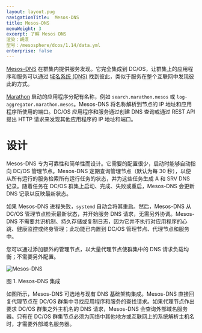```yaml
---
layout: layout.pug
navigationTitle:  Mesos-DNS
title: Mesos-DNS
menuWeight: 3
excerpt: 了解 Mesos DNS
渲染：胡须
型号：/mesosphere/dcos/1.14/data.yml
enterprise: false
---
```


<!-- The source repo for this topic is https://github.com/dcos/dcos-docs-site -->


[Mesos-DNS][1] 在群集内提供服务发现。它完全集成到 DC/OS，让群集上的应用程序和服务可以通过 [域名系统 (DNS)][2] 找到彼此，类似于服务在整个互联网中发现彼此的方式。

[Marathon][3] 启动的应用程序分配有名称，例如 `search.marathon.mesos` 或 `log-aggregator.marathon.mesos`。Mesos-DNS 将名称解析到节点的 IP 地址和应用程序所使用的端口。DC/OS 应用程序和服务通过创建 DNS 查询或通过 REST API 提出 HTTP 请求来发现其他应用程序的 IP 地址和端口。

# 设计

Mesos-DNS 专为可靠性和简单性而设计。它需要的配置很少，启动时能够自动指向 DC/OS 管理节点。Mesos-DNS 定期查询管理节点（默认为每 30 秒），以便从所有运行的服务检索所有运行任务的状态，并为这些任务生成 A 和 SRV DNS 记录。随着任务在 DC/OS 群集上启动、完成、失败或重启，Mesos-DNS 会更新 DNS 记录以反映最新状态。

如果 Mesos-DNS 进程失败，`systemd` 自动会将其重启。然后，Mesos-DNS 从 DC/OS 管理节点检索最新状态，并开始服务 DNS 请求，无需另外协调。Mesos-DNS 不需要共识机制、持久存储或复制日志，因为它并不执行对应用程序的心跳、健康监控或终身管理；此功能已内置到 DC/OS 管理节点、代理节点和服务中。

您可以通过添加额外的管理节点，以大量代理节点使群集中的 DNS 请求负载均衡；不需要另外配置。

![Mesos-DNS](/mesosphere/dcos/1.14/img/mesos-dns.png)

图 1. Mesos-DNS 集成

如图所示，Mesos-DNS 可选地与现有 DNS 基础架构集成。Mesos-DNS 直接回复代理节点在 DC/OS 群集中寻找应用程序和服务的查找请求。如果代理节点作出要求 DC/OS 群集之外主机名的 DNS 请求，Mesos-DNS 会查询外部域名服务器。只有在 DC/OS 群集节点必须为网络中其他地方或互联网上的系统解析主机名时，才需要外部域名服务器。

 [1]:https://github.com/mesosphere/mesos-dns
 [2]: http://en.wikipedia.org/wiki/Domain_Name_System
 [3]:https://github.com/mesosphere/marathon
